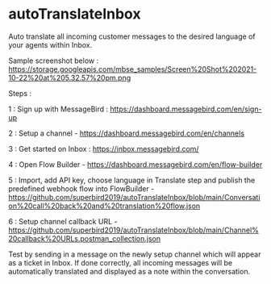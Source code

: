 # autoTranslateInbox

Auto translate all incoming customer messages to the desired language of your agents within Inbox.

Sample screenshot below :
https://storage.googleapis.com/mbse_samples/Screen%20Shot%202021-10-22%20at%205.32.57%20pm.png



Steps :

1 : Sign up with MessageBird : https://dashboard.messagebird.com/en/sign-up

2 : Setup a channel - https://dashboard.messagebird.com/en/channels

3 : Get started on Inbox : https://inbox.messagebird.com/

4 : Open Flow Builder - https://dashboard.messagebird.com/en/flow-builder

5 : Import, add API key, choose language in Translate step and publish the predefined webhook flow into FlowBuilder - https://github.com/superbird2019/autoTranslateInbox/blob/main/Conversation%20call%20back%20and%20translation%20flow.json

6 : Setup channel callback URL - https://github.com/superbird2019/autoTranslateInbox/blob/main/Channel%20callback%20URLs.postman_collection.json

Test by sending in a message on the newly setup channel which will appear as a ticket in Inbox. If done correctly, all incoming messages will be automatically translated and displayed as a note within the conversation.
